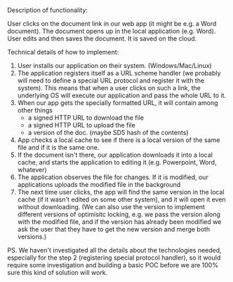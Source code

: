 Description of functionality:

User clicks on the document link in our web app (it might be e.g. a Word document). The document opens up in the local application (e.g. Word). User edits and then saves the document. It is saved on the cloud.


Technical details of how to implement:

1. User installs our application on their system. (Windows/Mac/Linux)
2. The application registers itself as a URL scheme handler (we probably will need to define a special URL protocol and register it with the system). This means that when a user clicks on such a link, the underlying OS will execute our application and pass the whole URL to it.
3. When our app gets the specially formatted URL, it will contain among other things 
	- a signed HTTP URL to download the file
	- a signed HTTP URL to upload the file
	- a version of the doc.  (maybe SD5 hash of the contents)
4. App checks a local cache to see if there is a local version of the same file and if it is the same one. 
5. If the document isn't there, our application downloads it into a local cache, and starts the application to editing it (e.g. Powerpoint, Word, whatever)
6. The application observes the file for changes. If it is modified, our applications uploads the modified file in the background
7. The next time user clicks, the app will find the same version in the local cache (if it wasn't edited on some other system), and it will open it even without downloading.
(We can also use the version to implement different versions of optimisitc locking, e.g. we pass the version along with the modified file, and if the version has already been modified we ask the user that they have to get the new version and merge both versions.)


PS. We haven't investigated all the details about the technologies needed, especially for the step 2 (registering special protocol handler), so it would require some investigation and building a basic POC before we are 100% sure this kind of solution will work.